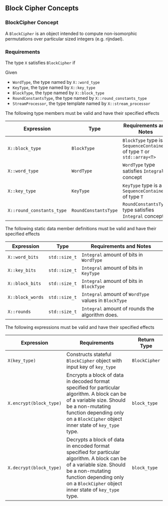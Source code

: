 ## Block Cipher Concepts

### BlockCipher Concept

A ```BlockCipher``` is an object intended to compute non-isomorphic permutations over particular sized integers (e.g. rijndael).

### Requirements

The type ```X``` satisfies ```BlockCipher``` if

Given
* ```WordType```, the type named by ```X::word_type```
* ```KeyType```, the type named by ```X::key_type```
* ```BlockType```, the type named by ```X::block_type```
* ```RoundConstantsType```, the type named by ```X::round_constants_type```
* ```StreamProcessor```, the type template named by ```X::stream_processor```

The following type members must be valid and have their specified effects

|Expression                   |Type                    |Requirements and Notes |
|-----------------------------|------------------------|-----------------------|
|```X::block_type```          |```BlockType```         |```BlockType``` type is a ```SequenceContainer``` of type ```T``` or ```std::array<T>```|
|```X::word_type```           |```WordType```          |```WordType``` type satisfies ```Integral``` concept|
|```X::key_type```            |```KeyType```           |```KeyType``` type is a ```SequenceContainer``` of type ```T```|
|```X::round_constants_type```|```RoundConstantsType```|```RoundConstantsType``` type satisfies ```Integral``` concept|

The following static data member definitions must be valid and have their specified effects

|Expression          |Type             |Requirements and Notes                 |
|--------------------|-----------------|---------------------------------------|
|```X::word_bits```  |```std::size_t```|```Integral``` amount of bits in ```WordType```|
|```X::key_bits```   |```std::size_t```|```Integral``` amount of bits in ```KeyType```|
|```X::block_bits``` |```std::size_t```|```Integral``` amount of bits in ```BlockType```|
|```X::block_words```|```std::size_t```|```Integral``` amount of ```WordType``` values in ```BlockType```|
|```X::rounds```     |```std::size_t```|```Integral``` amount of rounds the algorithm does.|

The following expressions must be valid and have their specified effects

|Expression                 |Requirements      |Return Type                    |
|---------------------------|------------------|-------------------------------|
|```X(key_type)```|Constructs stateful ```BlockCipher``` object with input key of ```key_type```|```BlockCipher```|
|```X.encrypt(block_type)```|Encrypts a block of data in decoded format specified for particular algorithm. A block can be of a variable size. Should be a non-mutating function depending only on a ```BlockCipher``` object inner state of ```key_type``` type.|```block_type```|
|```X.decrypt(block_type)```|Decrypts a block of data in encoded format specified for particular algorithm. A block can be of a variable size. Should be a non-mutating function depending only on a ```BlockCipher``` object inner state of ```key_type``` type.|```block_type```|